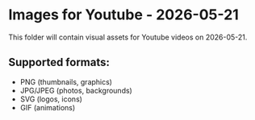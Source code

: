 # Images for Youtube - 2026-05-21

This folder will contain visual assets for Youtube videos on 2026-05-21.

## Supported formats:
- PNG (thumbnails, graphics)
- JPG/JPEG (photos, backgrounds)
- SVG (logos, icons)
- GIF (animations)
